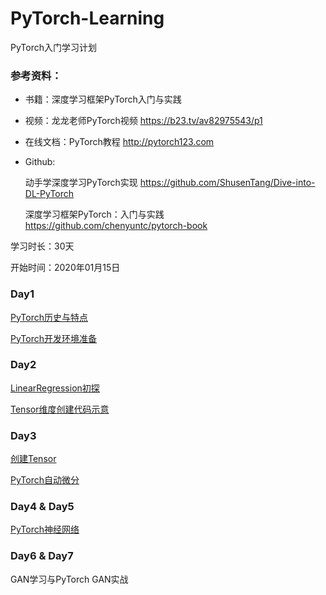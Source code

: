 # PyTorch-Learning
PyTorch入门学习计划

### 参考资料：

- 书籍：深度学习框架PyTorch入门与实践
- 视频：龙龙老师PyTorch视频 https://b23.tv/av82975543/p1
- 在线文档：PyTorch教程  http://pytorch123.com 
- Github:

  动手学深度学习PyTorch实现  https://github.com/ShusenTang/Dive-into-DL-PyTorch
  
  深度学习框架PyTorch：入门与实践  https://github.com/chenyuntc/pytorch-book

学习时长：30天

开始时间：2020年01月15日

### Day1

[PyTorch历史与特点](https://github.com/yyyujintang/PyTorch-Learning/blob/master/Day1PyTorch%E5%8E%86%E5%8F%B2%E4%B8%8E%E7%89%B9%E7%82%B9.md)

[PyTorch开发环境准备](https://github.com/yyyujintang/PyTorch-Learning/blob/master/PyTorch%E5%BC%80%E5%8F%91%E7%8E%AF%E5%A2%83%E5%87%86%E5%A4%87.md)

### Day2

[LinearRegression初探](https://github.com/yyyujintang/PyTorch-Learning/blob/master/Linear_Regression%E5%88%9D%E6%8E%A2.md)

[Tensor维度创建代码示意](https://github.com/yyyujintang/PyTorch-Learning/blob/master/src/PyTorch%E5%9F%BA%E6%9C%AC%E6%95%B0%E6%8D%AE%E7%B1%BB%E5%9E%8B.ipynb)

### Day3

[创建Tensor](https://github.com/yyyujintang/PyTorch-Learning/blob/master/src/%E5%88%9B%E5%BB%BATensor.ipynb)

[PyTorch自动微分](https://github.com/yyyujintang/PyTorch-Learning/blob/master/src/PyTorch%E8%87%AA%E5%8A%A8%E5%BE%AE%E5%88%86.ipynb)



### Day4 & Day5

[PyTorch神经网络](https://github.com/yyyujintang/PyTorch-Learning/blob/master/src/PyTorch%E7%A5%9E%E7%BB%8F%E7%BD%91%E7%BB%9C.ipynb)

### Day6 & Day7

GAN学习与PyTorch GAN实战
